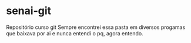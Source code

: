 # senai-git
Repositório curso git
Sempre encontrei essa pasta em diversos progamas que baixava por ai e nunca entendi o pq, agora entendo.
